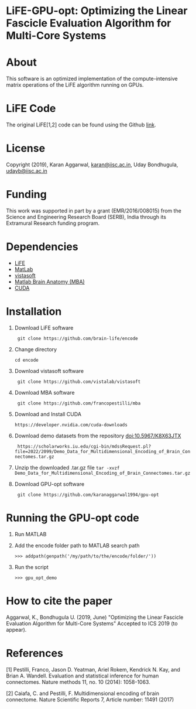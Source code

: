 # LiFE-GPU-opt: Optimizing the Linear Fascicle Evaluation Algorithm for Multi-Core Systems

# About
This software is an optimized implementation of the compute-intensive matrix operations of the LiFE algorithm running on GPUs.

# LiFE Code 
The original LiFE[1,2] code can be found using the Github [link](https://github.com/brain-life/encode).

# License
Copyright (2019), Karan Aggarwal, [karan@iisc.ac.in](karan@iisc.ac.in), Uday Bondhugula, [udayb@iisc.ac.in](udayb@iisc.ac.in)

# Funding 
This work was supported in part by a grant (EMR/2016/008015) from the Science and Engineering Research Board (SERB), India through its Extramural Research funding program.

# Dependencies
* [LiFE](https://github.com/brain-life/encode)
* [MatLab](http://www.mathworks.com/products/matlab/)
* [vistasoft](https://github.com/vistalab/vistasoft)
* [Matlab Brain Anatomy (MBA)](https://github.com/francopestilli/mba)
* [CUDA](https://developer.nvidia.com/cuda-downloads)

# Installation
1. Download LiFE software 

	``` git clone https://github.com/brain-life/encode```
	
2. Change directory

	``` cd encode ```
	
3. Download vistasoft software

	``` git clone https://github.com/vistalab/vistasoft```
	
4. Download MBA software

	``` git clone https://github.com/francopestilli/mba```
	
5. Download and Install CUDA

	``` https://developer.nvidia.com/cuda-downloads ```

6. Download demo datasets from the repository [doi:10.5967/K8X63JTX](https://scholarworks.iu.edu/cgi-bin/mdssRequest.pl?file=2022/20995/Demo_Data_for_Multidimensional_Encoding_of_Brain_Connectomes.tar.gz)
	
	``` https://scholarworks.iu.edu/cgi-bin/mdssRequest.pl?file=2022/2099/Demo_Data_for_Multidimensional_Encoding_of_Brain_Connectomes.tar.gz```
7. Unzip the downloaded .tar.gz file 
	``` tar -xvzf Demo_Data_for_Multidimensional_Encoding_of_Brain_Connectomes.tar.gz ``` 
8. Download GPU-opt software

	``` git clone https://github.com/karanaggarwal1994/gpu-opt```

# Running the GPU-opt code
1. Run MATLAB
2. Add the encode folder path to MATLAB search path

	```>>> addpath(genpath('/my/path/to/the/encode/folder/'))```
	
3. Run the script

	```>>> gpu_opt_demo```

# How to cite the paper
Aggarwal, K., Bondhugula U. (2019, June) "Optimizing the Linear Fascicle Evaluation Algorithm for Multi-Core Systems" Accepted to ICS 2019 (to appear).

# References
[1] Pestilli, Franco, Jason D. Yeatman, Ariel Rokem, Kendrick N. Kay, and Brian A. Wandell. Evaluation and statistical inference for human connectomes. Nature methods 11, no. 10 (2014): 1058-1063.

[2] Caiafa, C. and Pestilli, F. Multidimensional encoding of brain connectome. Nature Scientific Reports 7, Article number: 11491 (2017)

